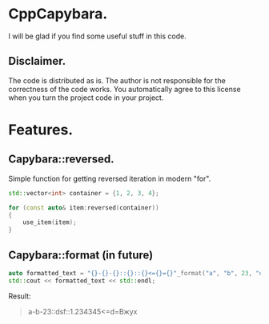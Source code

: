 # CppCapybara.

I will be glad if you find some useful stuff in this code.

## Disclaimer.

The code is distributed as is. The author is not responsible for the correctness of the code works. You automatically agree to this license when you turn the project code in your project.

# Features.
## Capybara::reversed.
Simple function for getting reversed iteration in modern "for".

```cpp
std::vector<int> container = {1, 2, 3, 4};

for (const auto& item:reversed(container))
{
    use_item(item);
}
```
## Capybara::format (in future)
```cpp
auto formatted_text = "{}-{}-{}::{}::{}<={}={}"_format("a", "b", 23, "dsf", 1.234345, 'd', "Вжух");
std::cout << formatted_text << std::endl;
```
Result:
> a-b-23::dsf::1.234345<=d=Вжух
